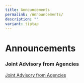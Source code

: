```yaml
---
title: Announcements
permalink: /Announcements/
description: ""
variant: tiptap
---
```

<h1>Announcements</h1>
<h3><strong>Joint Advisory from Agencies</strong></h3>
<p><a href="/files/Announcements/Joint_Advisory_from_Agencies.pdf" rel="noopener noreferrer nofollow" target="_blank">Joint Advisory from Agencies</a>
</p>
<p></p>